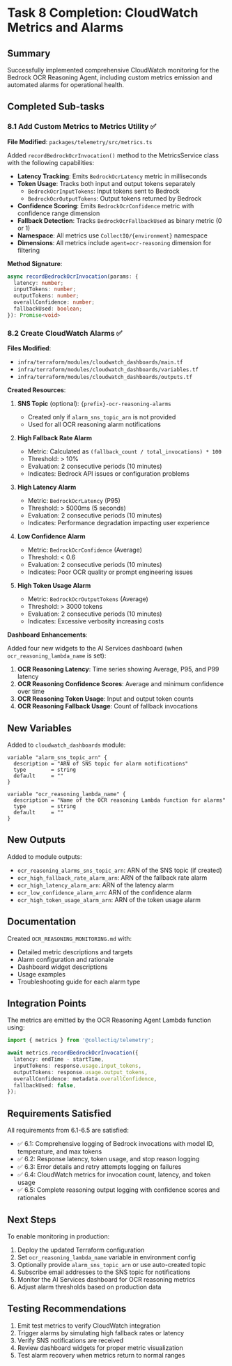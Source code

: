 # Task 8 Completion: CloudWatch Metrics and Alarms

## Summary

Successfully implemented comprehensive CloudWatch monitoring for the Bedrock OCR Reasoning Agent, including custom metrics emission and automated alarms for operational health.

## Completed Sub-tasks

### 8.1 Add Custom Metrics to Metrics Utility ✅

**File Modified**: `packages/telemetry/src/metrics.ts`

Added `recordBedrockOcrInvocation()` method to the MetricsService class with the following capabilities:

- **Latency Tracking**: Emits `BedrockOcrLatency` metric in milliseconds
- **Token Usage**: Tracks both input and output tokens separately
  - `BedrockOcrInputTokens`: Input tokens sent to Bedrock
  - `BedrockOcrOutputTokens`: Output tokens returned by Bedrock
- **Confidence Scoring**: Emits `BedrockOcrConfidence` metric with confidence range dimension
- **Fallback Detection**: Tracks `BedrockOcrFallbackUsed` as binary metric (0 or 1)
- **Namespace**: All metrics use `CollectIQ/{environment}` namespace
- **Dimensions**: All metrics include `agent=ocr-reasoning` dimension for filtering

**Method Signature**:

```typescript
async recordBedrockOcrInvocation(params: {
  latency: number;
  inputTokens: number;
  outputTokens: number;
  overallConfidence: number;
  fallbackUsed: boolean;
}): Promise<void>
```

### 8.2 Create CloudWatch Alarms ✅

**Files Modified**:

- `infra/terraform/modules/cloudwatch_dashboards/main.tf`
- `infra/terraform/modules/cloudwatch_dashboards/variables.tf`
- `infra/terraform/modules/cloudwatch_dashboards/outputs.tf`

**Created Resources**:

1. **SNS Topic** (optional): `{prefix}-ocr-reasoning-alarms`
   - Created only if `alarm_sns_topic_arn` is not provided
   - Used for all OCR reasoning alarm notifications

2. **High Fallback Rate Alarm**
   - Metric: Calculated as `(fallback_count / total_invocations) * 100`
   - Threshold: > 10%
   - Evaluation: 2 consecutive periods (10 minutes)
   - Indicates: Bedrock API issues or configuration problems

3. **High Latency Alarm**
   - Metric: `BedrockOcrLatency` (P95)
   - Threshold: > 5000ms (5 seconds)
   - Evaluation: 2 consecutive periods (10 minutes)
   - Indicates: Performance degradation impacting user experience

4. **Low Confidence Alarm**
   - Metric: `BedrockOcrConfidence` (Average)
   - Threshold: < 0.6
   - Evaluation: 2 consecutive periods (10 minutes)
   - Indicates: Poor OCR quality or prompt engineering issues

5. **High Token Usage Alarm**
   - Metric: `BedrockOcrOutputTokens` (Average)
   - Threshold: > 3000 tokens
   - Evaluation: 2 consecutive periods (10 minutes)
   - Indicates: Excessive verbosity increasing costs

**Dashboard Enhancements**:

Added four new widgets to the AI Services dashboard (when `ocr_reasoning_lambda_name` is set):

1. **OCR Reasoning Latency**: Time series showing Average, P95, and P99 latency
2. **OCR Reasoning Confidence Scores**: Average and minimum confidence over time
3. **OCR Reasoning Token Usage**: Input and output token counts
4. **OCR Reasoning Fallback Usage**: Count of fallback invocations

## New Variables

Added to `cloudwatch_dashboards` module:

```hcl
variable "alarm_sns_topic_arn" {
  description = "ARN of SNS topic for alarm notifications"
  type        = string
  default     = ""
}

variable "ocr_reasoning_lambda_name" {
  description = "Name of the OCR reasoning Lambda function for alarms"
  type        = string
  default     = ""
}
```

## New Outputs

Added to module outputs:

- `ocr_reasoning_alarms_sns_topic_arn`: ARN of the SNS topic (if created)
- `ocr_high_fallback_rate_alarm_arn`: ARN of the fallback rate alarm
- `ocr_high_latency_alarm_arn`: ARN of the latency alarm
- `ocr_low_confidence_alarm_arn`: ARN of the confidence alarm
- `ocr_high_token_usage_alarm_arn`: ARN of the token usage alarm

## Documentation

Created `OCR_REASONING_MONITORING.md` with:

- Detailed metric descriptions and targets
- Alarm configuration and rationale
- Dashboard widget descriptions
- Usage examples
- Troubleshooting guide for each alarm type

## Integration Points

The metrics are emitted by the OCR Reasoning Agent Lambda function using:

```typescript
import { metrics } from '@collectiq/telemetry';

await metrics.recordBedrockOcrInvocation({
  latency: endTime - startTime,
  inputTokens: response.usage.input_tokens,
  outputTokens: response.usage.output_tokens,
  overallConfidence: metadata.overallConfidence,
  fallbackUsed: false,
});
```

## Requirements Satisfied

All requirements from 6.1-6.5 are satisfied:

- ✅ 6.1: Comprehensive logging of Bedrock invocations with model ID, temperature, and max tokens
- ✅ 6.2: Response latency, token usage, and stop reason logging
- ✅ 6.3: Error details and retry attempts logging on failures
- ✅ 6.4: CloudWatch metrics for invocation count, latency, and token usage
- ✅ 6.5: Complete reasoning output logging with confidence scores and rationales

## Next Steps

To enable monitoring in production:

1. Deploy the updated Terraform configuration
2. Set `ocr_reasoning_lambda_name` variable in environment config
3. Optionally provide `alarm_sns_topic_arn` or use auto-created topic
4. Subscribe email addresses to the SNS topic for notifications
5. Monitor the AI Services dashboard for OCR reasoning metrics
6. Adjust alarm thresholds based on production data

## Testing Recommendations

1. Emit test metrics to verify CloudWatch integration
2. Trigger alarms by simulating high fallback rates or latency
3. Verify SNS notifications are received
4. Review dashboard widgets for proper metric visualization
5. Test alarm recovery when metrics return to normal ranges
